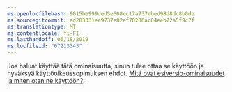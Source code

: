 ```yaml
---
ms.openlocfilehash: 9015be999ded5e608ec17a737ebed98d8dc8b0de
ms.sourcegitcommit: ad203331ee9737e82ef70206ac04eeb72a5f9c7f
ms.translationtype: MT
ms.contentlocale: fi-FI
ms.lasthandoff: 06/18/2019
ms.locfileid: "67213343"
---
```

Jos haluat käyttää tätä ominaisuutta, sinun tulee ottaa se käyttöön ja hyväksyä käyttöoikeussopimuksen ehdot. [Mitä ovat esiversio-ominaisuudet ja miten otan ne käyttöön?](../admin/what-are-preview-features-how-do-i-enable-them.md).